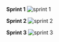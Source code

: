 **Sprint 1**
![sprint 1](http://i.imgur.com/tp1E6Tj.png)

**Sprint 2**
![sprint 2](http://i.imgur.com/O331BUQ.png)

**Sprint 3**
![sprint 3](http://i.imgur.com/gYbchdq.png)
